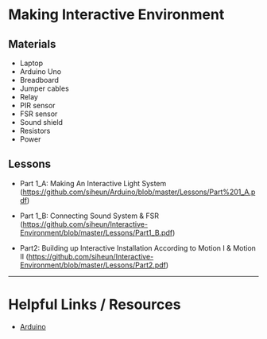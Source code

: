 # Making Interactive Environment

## Materials
- Laptop
- Arduino Uno
- Breadboard
- Jumper cables
- Relay
- PIR sensor
- FSR sensor
- Sound shield
- Resistors
- Power

## Lessons

- Part 1_A: Making An Interactive Light System (https://github.com/siheun/Arduino/blob/master/Lessons/Part%201_A.pdf)

- Part 1_B: Connecting Sound System & FSR (https://github.com/siheun/Interactive-Environment/blob/master/Lessons/Part1_B.pdf)

- Part2: Building up Interactive Installation According to Motion I & Motion II (https://github.com/siheun/Interactive-Environment/blob/master/Lessons/Part2.pdf)

---

# Helpful Links / Resources

* [Arduino](https://www.arduino.cc/en/Reference/HomePage) 
